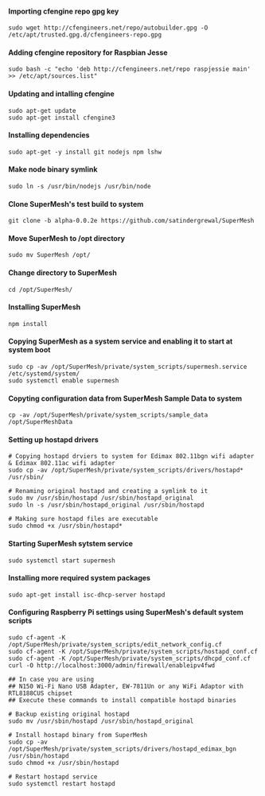 
#### Importing cfengine repo gpg key
`sudo wget http://cfengineers.net/repo/autobuilder.gpg -O /etc/apt/trusted.gpg.d/cfengineers-repo.gpg`


#### Adding cfengine repository for Raspbian Jesse
`sudo bash -c "echo 'deb http://cfengineers.net/repo raspjessie main' >> /etc/apt/sources.list"`


#### Updating and intalling cfengine
```shell
sudo apt-get update
sudo apt-get install cfengine3
```

#### Installing dependencies
`sudo apt-get -y install git nodejs npm lshw`


#### Make node binary symlink
`sudo ln -s /usr/bin/nodejs /usr/bin/node`


#### Clone SuperMesh's test build to system
`git clone -b alpha-0.0.2e https://github.com/satindergrewal/SuperMesh`


#### Move SuperMesh to /opt directory
`sudo mv SuperMesh /opt/`


#### Change directory to SuperMesh
`cd /opt/SuperMesh/`


#### Installing SuperMesh
`npm install`


#### Copying SuperMesh as a system service and enabling it to start at system boot
```shell
sudo cp -av /opt/SuperMesh/private/system_scripts/supermesh.service /etc/systemd/system/
sudo systemctl enable supermesh
```


#### Copyting configuration data from SuperMesh Sample Data to system
```shell
cp -av /opt/SuperMesh/private/system_scripts/sample_data /opt/SuperMeshData
```


#### Setting up hostapd drivers
```shell
# Copying hostapd drviers to system for Edimax 802.11bgn wifi adapter & Edimax 802.11ac wifi adapter
sudo cp -av /opt/SuperMesh/private/system_scripts/drivers/hostapd* /usr/sbin/

# Renaming original hostapd and creating a symlink to it
sudo mv /usr/sbin/hostapd /usr/sbin/hostapd_original
sudo ln -s /usr/sbin/hostapd_original /usr/sbin/hostapd

# Making sure hostapd files are executable
sudo chmod +x /usr/sbin/hostapd*
```


#### Starting SuperMesh sytstem service
`sudo systemctl start supermesh`


#### Installing more required system packages
`sudo apt-get install isc-dhcp-server hostapd`


#### Configuring Raspberry Pi settings using SuperMesh's default system scripts
```shell
sudo cf-agent -K /opt/SuperMesh/private/system_scripts/edit_network_config.cf 
sudo cf-agent -K /opt/SuperMesh/private/system_scripts/hostapd_conf.cf
sudo cf-agent -K /opt/SuperMesh/private/system_scripts/dhcpd_conf.cf
curl -O http://localhost:3000/admin/firewall/enableipv4fwd

```

```shell
## In case you are using
## N150 Wi-Fi Nano USB Adapter, EW-7811Un or any WiFi Adaptor with RTL8188CUS chipset
## Execute these commands to install compatible hostapd binaries

# Backup existing original hostapd
sudo mv /usr/sbin/hostapd /usr/sbin/hostapd_original

# Install hostapd binary from SuperMesh
sudo cp -av /opt/SuperMesh/private/system_scripts/drivers/hostapd_edimax_bgn /usr/sbin/hostapd
sudo chmod +x /usr/sbin/hostapd

# Restart hostapd service
sudo systemctl restart hostapd
```
